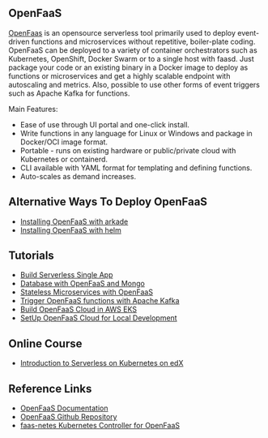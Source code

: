## OpenFaaS
[OpenFaas](https://docs.openfaas.com/) is an opensource serverless tool primarily used to deploy event-driven functions and microservices without repetitive, boiler-plate coding. OpenFaaS can be deployed to a variety of container orchestrators such as Kubernetes, OpenShift, Docker Swarm or to a single host with faasd. Just package your code or an existing binary in a Docker image to deploy as functions or microservices and get a highly scalable endpoint with autoscaling and metrics. Also, possible to use other forms of event triggers such as Apache Kafka for functions. 

Main Features:
* Ease of use through UI portal and one-click install.
* Write functions in any language for Linux or Windows and package in Docker/OCI image format.
* Portable - runs on existing hardware or public/private cloud with Kubernetes or containerd.
* CLI available with YAML format for templating and defining functions.
* Auto-scales as demand increases.

## Alternative Ways To Deploy OpenFaaS
* [Installing OpenFaaS with arkade](https://docs.openfaas.com/deployment/kubernetes/#1-deploy-the-chart-with-arkade-fastest-option)
* [Installing OpenFaaS with helm](https://docs.openfaas.com/deployment/kubernetes/#2-deploy-the-chart-with-helm)

## Tutorials
* [Build Serverless Single App](https://www.openfaas.com/blog/serverless-single-page-app/)
* [Database with OpenFaaS and Mongo](https://blog.alexellis.io/serverless-databases-with-openfaas-and-mongo/)
* [Stateless Microservices with OpenFaaS](https://www.openfaas.com/blog/stateless-microservices/)
* [Trigger OpenFaaS functions with Apache Kafka](https://www.openfaas.com/blog/kafka-connector/)
* [Build OpenFaaS Cloud in AWS EKS](https://www.openfaas.com/blog/eks-openfaas-cloud-build-guide/)
* [SetUp OpenFaaS Cloud for Local Development](https://blog.alexellis.io/openfaas-cloud-for-development/)

## Online Course
* [Introduction to Serverless on Kubernetes on edX](https://www.edx.org/course/introduction-to-serverless-on-kubernetes)

## Reference Links
* [OpenFaaS Documentation](https://docs.openfaas.com/)
* [OpenFaaS Github Repository](https://github.com/openfaas/faas)
* [faas-netes Kubernetes Controller for OpenFaaS](https://github.com/openfaas/faas-netes/)









